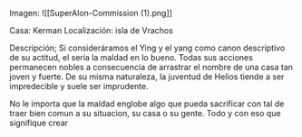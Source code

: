 Imagen:
	![[SuperAlon-Commission (1).png]]


Casa: Kerman
Localización: isla de Vrachos

Descripción; 
Si consideráramos el Ying y el yang como canon descriptivo de su actitud, el seria la maldad en lo bueno. Todas sus acciones permanecen nobles a consecuencia de arrastrar el nombre de una casa tan joven y fuerte. De su misma naturaleza, la juventud de Helios tiende a ser impredecible y suele ser imprudente.

No le importa que la maldad englobe algo que pueda sacrificar con tal de traer bien comun a su situacion, su casa o su gente. Todo y con eso que signifique crear 